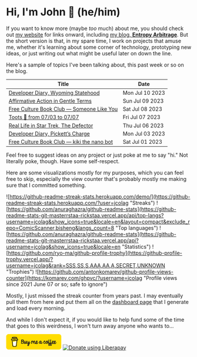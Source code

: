# Hi, I'm John 👋 (he/him)

If you want to know more (maybe *too* much) about me, you should check out [my website](https://john.colagioia.net/) for links onward, including [my blog, **Entropy Arbitrage**](https://john.colagioia.net/blog).  But the short version is that, in my spare time, I work on projects that amuse me, whether it's learning about some corner of technology, prototyping new ideas, or just writing out what might be useful later on down the line.

Here's a sample of topics I've been talking about, this past week or so on the blog.

|Title|Date|
|-----|-------|
|[Developer Diary, Wyoming Statehood](https://john.colagioia.net/blog/2023/07/10/wyoming.html)|Mon Jul 10 2023|
|[Affirmative Action in Gentle Terms](https://john.colagioia.net/blog/2023/07/09/affirmative.html)|Sun Jul 09 2023|
|[Free Culture Book Club — Someone Like You](https://john.colagioia.net/blog/2023/07/08/glider-ink.html)|Sat Jul 08 2023|
|[Toots 🐘 from 07/03 to 07/07](https://john.colagioia.net/blog/2023/07/07/week.html)|Fri Jul 07 2023|
|[Real Life in Star Trek, The Defector](https://john.colagioia.net/blog/2023/07/06/defector.html)|Thu Jul 06 2023|
|[Developer Diary, Pickett’s Charge](https://john.colagioia.net/blog/2023/07/03/pickett.html)|Mon Jul 03 2023|
|[Free Culture Book Club — kiki the nano bot](https://john.colagioia.net/blog/2023/07/01/kiki.html)|Sat Jul 01 2023|

Feel free to suggest ideas on any project or just poke at me to say "hi." Not literally poke, though. Have some self-respect.

Here are some visualizations mostly for my purposes, which you can feel free to skip, especially the view counter that's probably mostly me making sure that I committed something.

![https://github-readme-streak-stats.herokuapp.com/demo/](https://github-readme-streak-stats.herokuapp.com/?user=jcolag "Streaks")
![https://github.com/anuraghazra/github-readme-stats](https://github-readme-stats-git-masterrstaa-rickstaa.vercel.app/api/top-langs?username=jcolag&show_icons=true&locale=en&layout=compact&exclude_repo=ComicScanner,bisheng&langs_count=8 "Top languages")
![https://github.com/anuraghazra/github-readme-stats](https://github-readme-stats-git-masterrstaa-rickstaa.vercel.app/api?username=jcolag&show_icons=true&locale=en "Statistics")
![https://github.com/ryo-ma/github-profile-trophy](https://github-profile-trophy.vercel.app/?username=jcolag&rank=SSS,SS,S,AAA,AA,A,SECRET,UNKNOWN "Trophies")
![https://github.com/antonkomarev/github-profile-views-counter](https://komarev.com/ghpvc/?username=jcolag "Profile views since 2021 June 07 or so; safe to ignore")

Mostly, I just missed the streak counter from years past.  I may eventually pull them from here and put them all on the [dashboard page](https://github.com/jcolag/dash) that I generate and load every morning.

And while I don't expect it, if you would like to help fund some of the time that goes to this weirdness, I won't turn away anyone who wants to...

[<img src="images/default-yellow.png" alt="Buy Me a Coffee" width="150px"/>](https://www.buymeacoffee.com/jcolag)
<a href="https://liberapay.com/jcolag/donate"><img alt="Donate using Liberapay" src="https://liberapay.com/assets/widgets/donate.svg"></a>
